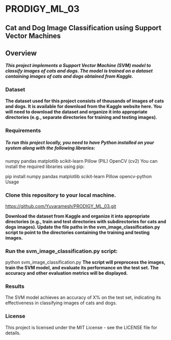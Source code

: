 # PRODIGY_ML_03
## Cat and Dog Image Classification using Support Vector Machines
## Overview
***This project implements a Support Vector Machine (SVM) model to classify images of cats and dogs. The model is trained on a dataset containing images of cats and dogs obtained from Kaggle.***

### Dataset
**The dataset used for this project consists of thousands of images of cats and dogs. It is available for download from the Kaggle website here. You will need to download the dataset and organize it into appropriate directories (e.g., separate directories for training and testing images).**

### Requirements
##### To run this project locally, you need to have Python installed on your system along with the following libraries:

numpy
pandas
matplotlib
scikit-learn
Pillow (PIL)
OpenCV (cv2)
You can install the required libraries using pip:


pip install numpy pandas matplotlib scikit-learn Pillow opencv-python
Usage
### Clone this repository to your local machine.
https://github.com/Yuvaramesh/PRODIGY_ML_03.git

**Download the dataset from Kaggle and organize it into appropriate directories (e.g., train and test directories with subdirectories for cats and dogs images).
Update the file paths in the svm_image_classification.py script to point to the directories containing the training and testing images.**
### Run the svm_image_classification.py script:

python svm_image_classification.py
**The script will preprocess the images, train the SVM model, and evaluate its performance on the test set.
The accuracy and other evaluation metrics will be displayed.**
### Results
The SVM model achieves an accuracy of X% on the test set, indicating its effectiveness in classifying images of cats and dogs.

### License
This project is licensed under the MIT License - see the LICENSE file for details.

